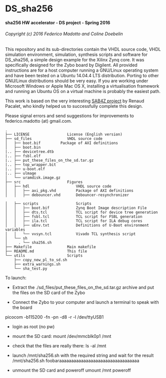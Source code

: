 # DS_sha256
#### sha256 HW accelerator - DS project - Spring 2016
###### Copyright (c) 2016 Federico Madotto and Coline Doebelin

This repository and its sub-directories contain the VHDL source code, VHDL simulation environment, simulation, synthesis scripts and software for DS_sha256, a simple design example for the Xilinx Zynq core. It was specifically designed for the Zybo board by Digilent.
All provided instructions are for a host computer running a GNU/Linux operating system and have been tested on a Ubuntu 14.04.4 LTS distribution. Porting to other GNU/Linux distributions should be very easy. If you are working under Microsoft Windows or Apple Mac OS X, installing a virtualisation framework and running an Ubuntu OS on a virtual machine is probably the easiest path.

This work is based on the very interesting [SAB4Z project](https://gitlab.eurecom.fr/renaud.pacalet/sab4z) by Renaud Pacalet, who kindly helped us to successfully complete this design.

Please signal errors and send suggestions for improvements to federico.madotto (at) gmail.com.

    .
    ├── LICENSE                 License (English version)
    ├── sd_files                VHDL source code
    │   ├── boot.bif         Package of AXI definitions
    │   ├── boot.bin
    |.. ├── devicetree.dtb
    |.. ├── fsbl.elf
    |.. ├── put_these_files_on_the_sd.tar.gz
    |.. ├── top_wrapper.bit
    |.. ├── u-boot.elf
    |.. ├── ulmage
    │   └── uramdisk.image.gz
    ├── src                     Figures
    │   ├── hdl                     VHDL source code
    │   │   ├── axi_pkg.vhd         Package of AXI definitions
    │   │   ├── debouncer.vhd       Debouncer-resynchronizer
    
    │   ├── scripts                 Scripts
    │   │   ├── boot.bif            Zynq Boot Image description File
    │   │   ├── dts.tcl             TCL script for device tree generation
    │   │   ├── fsbl.tcl            TCL script for FSBL generation
    │   │   ├── ila.tcl             TCL script for ILA debug cores
    │   │   ├── uEnv.txt            Definitions of U-Boot environment variables
    │   │   └── vvsyn.tcl           Vivado TCL synthesis script
    │   └── sh                 
    │     . └── sha256.sh
    ├── Makefile                Main makefile
    ├── README.md               This file
    └── utils                   Scripts
        ├── copy_new_pl_to_sd.sh
        ├── extra_warnings.sh
        └── sha_test.py

To launch:

- Extract the ./sd_files/put_these_files_on_the_sd.tar.gz archive and put the files on the SD card of the Zybo

- Connect the Zybo to your computer and launch a terminal to speak with the board

picocom -b115200 -fn -pn -d8 -r -l /dev/ttyUSB1

- login as root (no pw)

- mount the SD card:
mount /dev/mmcblk0p1 /mnt

- check that the files are really there:
ls -al /mnt


- launch /mnt/sha256.sh with the required string and wait for the result
/mnt/sha256.sh foobaraaaaaaaaaaaaaaaaaaaaaaaaaaaaaaaaa


- unmount the SD card and poweroff
umount /mnt
poweroff

